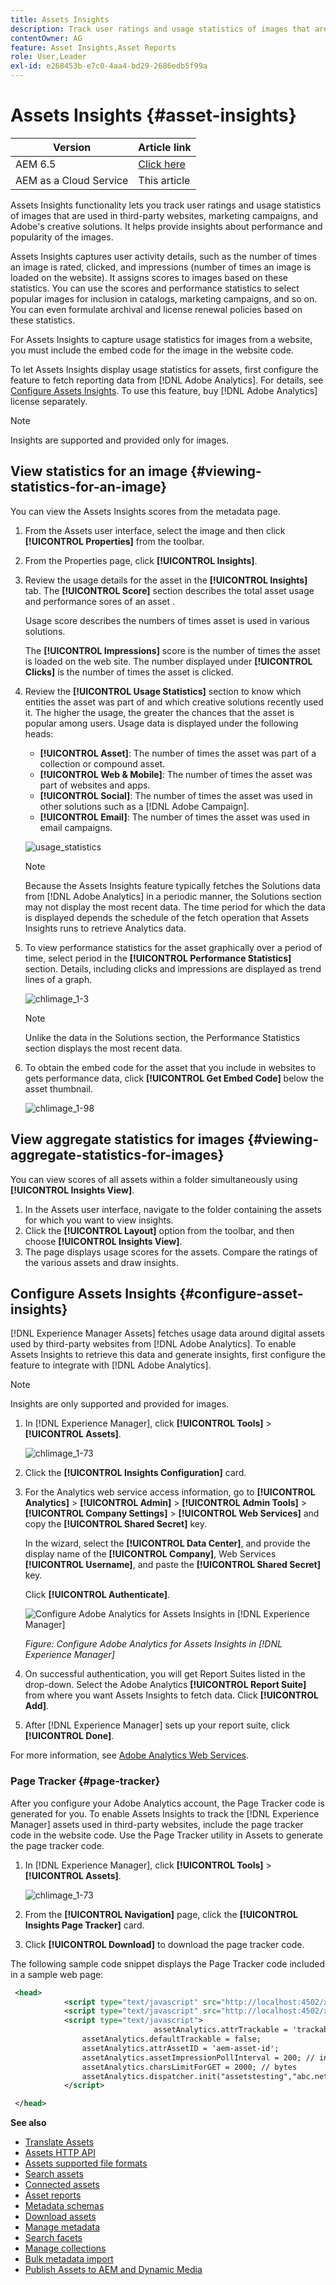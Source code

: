 ```yaml
---
title: Assets Insights
description: Track user ratings and usage statistics of images that are used in third-party websites, marketing campaigns, and Adobe's creative solutions.
contentOwner: AG
feature: Asset Insights,Asset Reports
role: User,Leader
exl-id: e268453b-e7c0-4aa4-bd29-2686edb5f99a
---
```

# Assets Insights {#asset-insights}

| Version | Article link |
| -------- | ---------------------------- |
| AEM 6.5  |    [Click here](https://experienceleague.adobe.com/docs/experience-manager-65/assets/managing/asset-insights.html?lang=en)                  |
| AEM as a Cloud Service     | This article         |

Assets Insights functionality lets you track user ratings and usage statistics of images that are used in third-party websites, marketing campaigns, and Adobe's creative solutions. It helps provide insights about performance and popularity of the images.

Assets Insights captures user activity details, such as the number of times an image is rated, clicked, and impressions (number of times an image is loaded on the website). It assigns scores to images based on these statistics. You can use the scores and performance statistics to select popular images for inclusion in catalogs, marketing campaigns, and so on. You can even formulate archival and license renewal policies based on these statistics.

For Assets Insights to capture usage statistics for images from a website, you must include the embed code for the image in the website code.

To let Assets Insights display usage statistics for assets, first configure the feature to fetch reporting data from [!DNL Adobe Analytics]. For details, see [Configure Assets Insights](#configure-asset-insights). To use this feature, buy [!DNL Adobe Analytics] license separately.

>[!NOTE]
>
>Insights are supported and provided only for images.

## View statistics for an image {#viewing-statistics-for-an-image}

You can view the Assets Insights scores from the metadata page.

1. From the Assets user interface, select the image and then click **[!UICONTROL Properties]** from the toolbar.
1. From the Properties page, click **[!UICONTROL Insights]**.
1. Review the usage details for the asset in the **[!UICONTROL Insights]** tab. The **[!UICONTROL Score]** section describes the total asset usage and performance sores of an asset .

   Usage score describes the numbers of times asset is used in various solutions.

   The **[!UICONTROL Impressions]** score is the number of times the asset is loaded on the web site. The number displayed under **[!UICONTROL Clicks]** is the number of times the asset is clicked.

1. Review the **[!UICONTROL Usage Statistics]** section to know which entities the asset was part of and which creative solutions recently used it. The higher the usage, the greater the chances that the asset is popular among users. Usage data is displayed under the following heads:

    * **[!UICONTROL Asset]**: The number of times the asset was part of a collection or compound asset.
    * **[!UICONTROL Web & Mobile]**: The number of times the asset was part of websites and apps.
    * **[!UICONTROL Social]**: The number of times the asset was used in other solutions such as a [!DNL Adobe Campaign].
    * **[!UICONTROL Email]**: The number of times the asset was used in email campaigns.

   ![usage_statistics](assets/usage_statistics.png)

   >[!NOTE]
   >
   >Because the Assets Insights feature typically fetches the Solutions data from [!DNL Adobe Analytics] in a periodic manner, the Solutions section may not display the most recent data. The time period for which the data is displayed depends the schedule of the fetch operation that Assets Insights runs to retrieve Analytics data.

1. To view performance statistics for the asset graphically over a period of time, select period in the **[!UICONTROL Performance Statistics]** section. Details, including clicks and impressions are displayed as trend lines of a graph.

   ![chlimage_1-3](assets/chlimage_1-3.jpeg)

   >[!NOTE]
   >
   >Unlike the data in the Solutions section, the Performance Statistics section displays the most recent data.

1. To obtain the embed code for the asset that you include in websites to gets performance data, click **[!UICONTROL Get Embed Code]** below the asset thumbnail. <!-- For more information on how to include your Embed code in third-party web pages, see [Using Page Tracker and Embed code in web pages](/help/assets/use-page-tracker.md). -->

   ![chlimage_1-98](assets/chlimage_1-98.png)

## View aggregate statistics for images {#viewing-aggregate-statistics-for-images}

You can view scores of all assets within a folder simultaneously using **[!UICONTROL Insights View]**.

1. In the Assets user interface, navigate to the folder containing the assets for which you want to view insights.
1. Click the **[!UICONTROL Layout]** option from the toolbar, and then choose **[!UICONTROL Insights View]**.
1. The page displays usage scores for the assets. Compare the ratings of the various assets and draw insights.

<!-- TBD: Commenting as Web Console is not available. Document the appropriate OSGi config method if available in CS.

## Schedule background job {#scheduling-background-job}

Assets Insights fetches usage data for assets from Adobe Analytics report suites in a periodic manner. By default, Assets Insights runs a background job every 24 hours at 2 AM to the fetch data. However, you can modify both the frequency and the time by configuring the **[!UICONTROL Adobe CQ DAM Asset Performance Report Sync Job]** service from the web console.

1. Click the [!DNL Experience Manager] logo, and go to **[!UICONTROL Tools]** > **[!UICONTROL Operations]** > **[!UICONTROL Web Console]**.
1. Open the **[!UICONTROL Adobe CQ DAM Asset Performance Report Sync Job]** service configuration.

   ![chlimage_1-99](assets/chlimage_1-99.png)

1. Specify the desired scheduler frequency and the start time for the job in the property scheduler expression. Save the changes.
-->

## Configure Assets Insights {#configure-asset-insights}

[!DNL Experience Manager Assets] fetches usage data around digital assets used by third-party websites from [!DNL Adobe Analytics]. To enable Assets Insights to retrieve this data and generate insights, first configure the feature to integrate with [!DNL Adobe Analytics].

>[!NOTE]
>
>Insights are only supported and provided for images.

1. In [!DNL Experience Manager], click **[!UICONTROL Tools]** > **[!UICONTROL Assets]**.

   ![chlimage_1-73](assets/chlimage_1-73.png)

1. Click the **[!UICONTROL Insights Configuration]** card.

1. For the Analytics web service access information, go to **[!UICONTROL Analytics]** > **[!UICONTROL Admin]** > **[!UICONTROL Admin Tools]** > **[!UICONTROL Company Settings]** > **[!UICONTROL Web Services]** and copy the **[!UICONTROL Shared Secret]** key.

   In the wizard, select the **[!UICONTROL Data Center]**, and provide the display name of the **[!UICONTROL Company]**, Web Services **[!UICONTROL Username]**, and paste the **[!UICONTROL Shared Secret]** key.

   Click **[!UICONTROL Authenticate]**.

   ![Configure Adobe Analytics for Assets Insights in [!DNL Experience Manager]](assets/analytics-insight-config.png)

   *Figure: Configure Adobe Analytics for Assets Insights in [!DNL Experience Manager]*

1. On successful authentication, you will get Report Suites listed in the drop-down. Select the Adobe Analytics **[!UICONTROL Report Suite]** from where you want Assets Insights to fetch data. Click **[!UICONTROL Add]**.

1. After [!DNL Experience Manager] sets up your report suite, click **[!UICONTROL Done]**.

For more information, see [Adobe Analytics Web Services](https://experienceleague.adobe.com/docs/analytics/admin/company-settings/web-services-admin.html#api-access-information). 

### Page Tracker {#page-tracker}

After you configure your Adobe Analytics account, the Page Tracker code is generated for you. To enable Assets Insights to track the [!DNL Experience Manager] assets used in third-party websites, include the page tracker code in the website code. Use the Page Tracker utility in Assets to generate the page tracker code. <!--  For more information on how to include your Page Tracker code in third-party web pages, see [Using Page Tracker and Embed code in web pages](/help/assets/use-page-tracker.md). -->

1. In [!DNL Experience Manager], click **[!UICONTROL Tools]** > **[!UICONTROL Assets]**.

   ![chlimage_1-73](assets/chlimage_1-73.png)

1. From the **[!UICONTROL Navigation]** page, click the **[!UICONTROL Insights Page Tracker]** card.
1. Click **[!UICONTROL Download]** to download the page tracker code.

<!--
Add page tracker code, CQDOC-18045, 30/07/2021
-->
The following sample code snippet displays the Page Tracker code included in a sample web page:

```xml
 <head>
            <script type="text/javascript" src="http://localhost:4502/xxxx/etc.clientlibs/dam/clientlibs/sitecatalyst/appmeasurement.js"></script>
            <script type="text/javascript" src="http://localhost:4502/xxxx/etc.clientlibs/dam/clientlibs/foundation/assetinsights/pagetracker.js"></script>
            <script type="text/javascript">
                                assetAnalytics.attrTrackable = 'trackable';
                assetAnalytics.defaultTrackable = false;
                assetAnalytics.attrAssetID = 'aem-asset-id';
                assetAnalytics.assetImpressionPollInterval = 200; // interval in millis
                assetAnalytics.charsLimitForGET = 2000; // bytes
                assetAnalytics.dispatcher.init("assetstesting","abc.net","bee","list1","eVar3","event8","event7");
            </script>

 </head>
```



<!--

## Using demo package for Assets Insights {#using-demo-package-for-asset-insights}

Using the demo package, you can enable Adobe Assets Insights to capture data from and generate insights for a sample web page.

1. Configure Assets Insights using the instructions in [Configure Assets Insights](#configure-asset-insights).
1. Download the sample [!DNL Experience Manager Assets] package from below and install the package from CRXDE package manager.

   [Get File](assets/insightsdemo.zip)

1. Download the ZIP file containing the sample web page from below and extract on your local file system.

   [Get File](assets/demosite.zip)

1. Click the web page to open it in the web browser.

   >[!CAUTION]
   >
   >Web Page is configured to load asset from the localhost server . In case your server is running somewhere else change server address from localhost to server address in the HTML content of the web page.

   >[!NOTE]
   >
   >The external web page can be in [!DNL Experience Manager] itself.

-->

**See also**

* [Translate Assets](translate-assets.md)
* [Assets HTTP API](mac-api-assets.md)
* [Assets supported file formats](file-format-support.md)
* [Search assets](search-assets.md)
* [Connected assets](use-assets-across-connected-assets-instances.md)
* [Asset reports](asset-reports.md)
* [Metadata schemas](metadata-schemas.md)
* [Download assets](download-assets-from-aem.md)
* [Manage metadata](manage-metadata.md)
* [Search facets](search-facets.md)
* [Manage collections](manage-collections.md)
* [Bulk metadata import](metadata-import-export.md)
* [Publish Assets to AEM and Dynamic Media](/help/assets/publish-assets-to-aem-and-dm.md)
